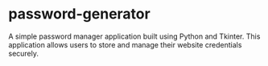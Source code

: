 # password-generator
A simple password manager application built using Python and Tkinter. This application allows users to store and manage their website credentials securely.
